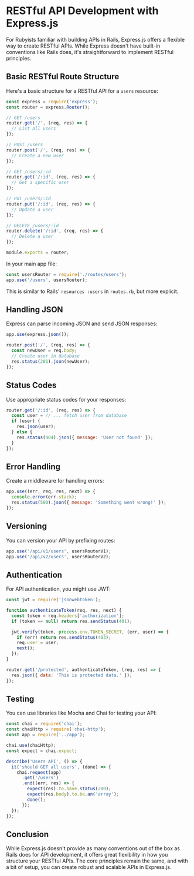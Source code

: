 # RESTful API Development with Express.js

For Rubyists familiar with building APIs in Rails, Express.js offers a flexible way to create RESTful APIs. While Express doesn't have built-in conventions like Rails does, it's straightforward to implement RESTful principles.

## Basic RESTful Route Structure

Here's a basic structure for a RESTful API for a `users` resource:

```javascript
const express = require('express');
const router = express.Router();

// GET /users
router.get('/', (req, res) => {
  // List all users
});

// POST /users
router.post('/', (req, res) => {
  // Create a new user
});

// GET /users/:id
router.get('/:id', (req, res) => {
  // Get a specific user
});

// PUT /users/:id
router.put('/:id', (req, res) => {
  // Update a user
});

// DELETE /users/:id
router.delete('/:id', (req, res) => {
  // Delete a user
});

module.exports = router;
```

In your main app file:

```javascript
const usersRouter = require('./routes/users');
app.use('/users', usersRouter);
```

This is similar to Rails' `resources :users` in `routes.rb`, but more explicit.

## Handling JSON

Express can parse incoming JSON and send JSON responses:

```javascript
app.use(express.json());

router.post('/', (req, res) => {
  const newUser = req.body;
  // Create user in database
  res.status(201).json(newUser);
});
```

## Status Codes

Use appropriate status codes for your responses:

```javascript
router.get('/:id', (req, res) => {
  const user = // ... fetch user from database
  if (user) {
    res.json(user);
  } else {
    res.status(404).json({ message: 'User not found' });
  }
});
```

## Error Handling

Create a middleware for handling errors:

```javascript
app.use((err, req, res, next) => {
  console.error(err.stack);
  res.status(500).json({ message: 'Something went wrong!' });
});
```

## Versioning

You can version your API by prefixing routes:

```javascript
app.use('/api/v1/users', usersRouterV1);
app.use('/api/v2/users', usersRouterV2);
```

## Authentication

For API authentication, you might use JWT:

```javascript
const jwt = require('jsonwebtoken');

function authenticateToken(req, res, next) {
  const token = req.headers['authorization'];
  if (token == null) return res.sendStatus(401);

  jwt.verify(token, process.env.TOKEN_SECRET, (err, user) => {
    if (err) return res.sendStatus(403);
    req.user = user;
    next();
  });
}

router.get('/protected', authenticateToken, (req, res) => {
  res.json({ data: 'This is protected data.' });
});
```

## Testing

You can use libraries like Mocha and Chai for testing your API:

```javascript
const chai = require('chai');
const chaiHttp = require('chai-http');
const app = require('../app');

chai.use(chaiHttp);
const expect = chai.expect;

describe('Users API', () => {
  it('should GET all users', (done) => {
    chai.request(app)
      .get('/users')
      .end((err, res) => {
        expect(res).to.have.status(200);
        expect(res.body).to.be.an('array');
        done();
      });
  });
});
```

## Conclusion

While Express.js doesn't provide as many conventions out of the box as Rails does for API development, it offers great flexibility in how you structure your RESTful APIs. The core principles remain the same, and with a bit of setup, you can create robust and scalable APIs in Express.js.
